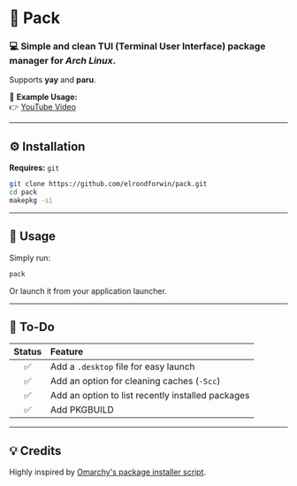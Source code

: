 # 🧰 Pack
### 💻 Simple and clean TUI (Terminal User Interface) package manager for *Arch Linux*.  
Supports **yay** and **paru**.

🎥 **Example Usage:**  
👉 [YouTube Video](https://youtu.be/JOJlOmrX_ko?si=fVAuSbHqdI0H9N0Z)

---

## ⚙️ Installation
**Requires:** `git`  

```bash
git clone https://github.com/elrondforwin/pack.git
cd pack
makepkg -si
```

---

## 🚀 Usage
Simply run:

```bash
pack
```

Or launch it from your application launcher.

---

## 🧩 To-Do
| Status | Feature |
|:------:|:--------|
| ✅ | Add a `.desktop` file for easy launch |
| ✅ | Add an option for cleaning caches (`-Scc`) |
| ✅ | Add an option to list recently installed packages |
| ✅ | Add PKGBUILD |

---

## 💡 Credits
Highly inspired by [Omarchy's package installer script](https://github.com/basecamp/omarchy/blob/master/bin/omarchy-pkg-install).
